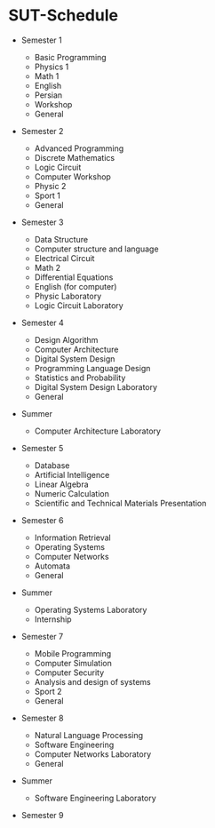 # SUT-Schedule

- Semester 1
    - Basic Programming
    - Physics 1
    - Math 1
    - English
    - Persian
    - Workshop
    - General

- Semester 2
    - Advanced Programming
    - Discrete Mathematics
    - Logic Circuit
    - Computer Workshop
    - Physic 2
    - Sport 1
    - General

- Semester 3
    - Data Structure
    - Computer structure and language
    - Electrical Circuit
    - Math 2
    - Differential Equations
    - English (for computer)
    - Physic Laboratory
    - Logic Circuit Laboratory

- Semester 4
    - Design Algorithm
    - Computer Architecture
    - Digital System Design
    - Programming Language Design
    - Statistics and Probability
    - Digital System Design Laboratory
    - General

- Summer
    - Computer Architecture Laboratory
  
- Semester 5
    - Database
    - Artificial Intelligence
    - Linear Algebra
    - Numeric Calculation
    - Scientific and Technical Materials Presentation

- Semester 6
    - Information Retrieval
    - Operating Systems
    - Computer Networks
    - Automata
    - General

- Summer
  - Operating Systems Laboratory
  - Internship

- Semester 7
    - Mobile Programming
    - Computer Simulation
    - Computer Security
    - Analysis and design of systems
    - Sport 2
    - General

- Semester 8
    - Natural Language Processing
    - Software Engineering
    - Computer Networks Laboratory
    - General

- Summer
    - Software Engineering Laboratory
      
- Semester 9
